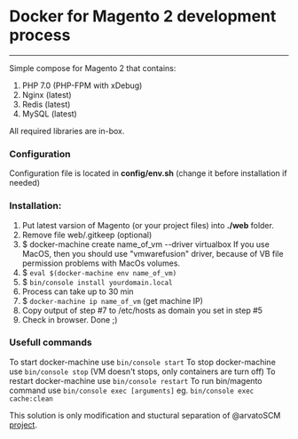 # Docker for Magento 2 development process
--------
Simple compose for Magento 2 that contains:

1. PHP 7.0 (PHP-FPM with xDebug)
2. Nginx (latest)
3. Redis (latest)
4. MySQL (latest)

All required libraries are in-box.

### Configuration
Configuration file is located in **config/env.sh** (change it before installation if needed)

### Installation:

1. Put latest varsion of Magento (or your project files) into **./web** folder.
2. Remove file web/.gitkeep (optional)
3. $ docker-machine create name_of_vm --driver virtualbox
If you use MacOS, then you should use "vmwarefusion" driver, because of VB file permission problems with MacOs volumes.
4. $ `eval $(docker-machine env name_of_vm)`
5. $ `bin/console install yourdomain.local`
6. Process can take up to 30 min
7. $ `docker-machine ip name_of_vm` (get machine IP)
8. Copy output of step #7 to /etc/hosts as domain you set in step #5
9. Check in browser. Done ;)

### Usefull commands
To start docker-machine use `bin/console start`
To stop docker-machine use `bin/console stop` (VM doesn't stops, only containers are turn off)
To restart docker-machine use `bin/console restart`
To run bin/magento command use `bin/console exec [arguments]` eg. `bin/console exec cache:clean`

This solution is only modification and stuctural separation of @arvatoSCM [project][aSCM].

[aSCM]: <https://github.com/arvatoSCM/dockerize-magento2>